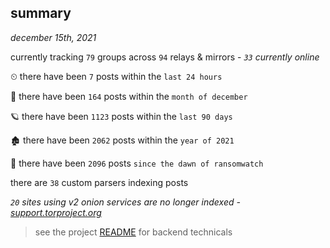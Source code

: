 
## summary
_december 15th, 2021_

currently tracking `79` groups across `94` relays & mirrors - _`33` currently online_

⏲ there have been `7` posts within the `last 24 hours`

🦈 there have been `164` posts within the `month of december`

🪐 there have been `1123` posts within the `last 90 days`

🏚 there have been `2062` posts within the `year of 2021`

🦕 there have been `2096` posts `since the dawn of ransomwatch`

there are `38` custom parsers indexing posts

_`20` sites using v2 onion services are no longer indexed - [support.torproject.org](https://support.torproject.org/onionservices/v2-deprecation/)_

> see the project [README](https://github.com/thetanz/ransomwatch#ransomwatch--) for backend technicals
